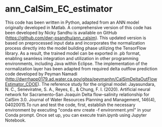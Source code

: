 # ann_CalSim_EC_estimator
This code has been written in Python, adapted from an ANN model originally developed in Matlab. A comprehensive version of this code has been developed by Nicky Sandhu is available on GitHub (https://github.com/dwr-psandhu/ann_calsim). This updated version is based on preprocessed input data and incorporates the normalization process directly into the model building phase utilizing the TensorFlow library. As a result, the trained model can be exported in .pb format, enabling seamless integration and utilization in other programming environments, including Java within Eclipse. The implementation of the normalization layer has been adapted from required delta outflow prediction code developed by Peyman Namadi (http://dwrrhapp0179.ad.water.ca.gov/gitea/peymanhn/CalSimDeltaOutFlowEstimator_CDOE). The reference study for the original model: Jayasundara, N. C., Seneviratne, S. A., Reyes, E., & Chung, F. I. (2020). Artificial neural network for Sacramento–San Joaquin Delta flow–salinity relationship for CalSim 3.0. Journal of Water Resources Planning and Management, 146(4), 04020015.To run and test the code, first, establish the necessary environment by executing "conda env create -f environment.yml" in your Conda prompt. Once set up, you can execute train.ipynb using Jupyter Notebook.


